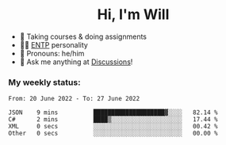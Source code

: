 <h1 align="center">Hi, I'm Will</h1>


-   :seedling: Taking courses & doing assignments
-   :man_scientist: [ENTP](https://www.16personalities.com/entp-personality) personality
-   :man: Pronouns: he/him
-   :thought_balloon: Ask me anything at [Discussions](https://github.com/willjoje/willjoje/discussions/new)!

### My weekly status:
<!--START_SECTION:waka-->

```text
From: 20 June 2022 - To: 27 June 2022

JSON    9 mins          ████████████████████▓░░░░   82.14 %
C#      2 mins          ████▒░░░░░░░░░░░░░░░░░░░░   17.44 %
XML     0 secs          ░░░░░░░░░░░░░░░░░░░░░░░░░   00.42 %
Other   0 secs          ░░░░░░░░░░░░░░░░░░░░░░░░░   00.00 %
```

<!--END_SECTION:waka-->
